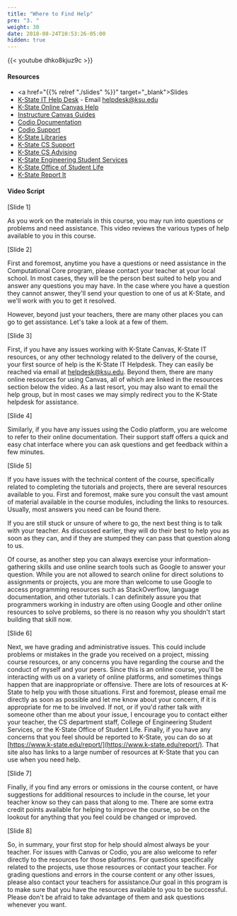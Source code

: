 ```yaml
---
title: "Where to Find Help"
pre: "3. "
weight: 30
date: 2018-08-24T10:53:26-05:00
hidden: true
---
```


<!-- todo remove? -->

{{< youtube dhko8kjuz9c >}}

#### Resources

* <a href="{{% relref "./slides" %}}" target="_blank">Slides</a>
* [K-State IT Help Desk](https://www.k-state.edu/its/helpdesk/) - Email helpdesk@ksu.edu
* [K-State Online Canvas Help](http://public.online.k-state.edu/help/)
* [Instructure Canvas Guides](https://community.canvaslms.com/community/answers/guides)
* [Codio Documentation](https://codio.com/docs/)
* [Codio Support](https://codio.com/docs/dashboard/support/)
* [K-State Libraries](http://www.lib.k-state.edu/)
* [K-State CS Support](https://support.cs.ksu.edu/)
* [K-State CS Advising](https://www.cs.ksu.edu/undergraduate/advising/)
* [K-State Engineering Student Services](https://www.engg.ksu.edu/studentservices/)
* [K-State Office of Student Life](https://www.k-state.edu/studentlife/)
* [K-State Report It](https://www.k-state.edu/report/)

#### Video Script

[Slide 1]

As you work on the materials in this course, you may run into questions or problems and need assistance. 
This video reviews the various types of help available to you in this course.

[Slide 2]

First and foremost, anytime you have a questions or need assistance in the Computational Core program, please contact your teacher at your local school. In most cases, they will be the person best suited to help you and answer any questions you may have. In the case where you have a question they cannot answer, they'll send your question to one of us at K-State, and we'll work with you to get it resolved.

However, beyond just your teachers, there are many other places you can go to get assistance. Let's take a look at a few of them.

[Slide 3]

First, if you have any issues working with K-State Canvas, K-State IT resources, or any other technology related to the delivery of the course, your first source of help is the K-State IT Helpdesk. They can easily be reached via email at helpdesk@ksu.edu. Beyond them, there are many online resources for using Canvas, all of which are linked in the resources section below the video. As a last resort, you may also want to email the help group, but in most cases we may simply redirect you to the K-State helpdesk for assistance.

[Slide 4]

Similarly, if you have any issues using the Codio platform, you are welcome to refer to their online documentation. Their support staff offers a quick and easy chat interface where you can ask questions and get feedback within a few minutes.

[Slide 5]

If you have issues with the technical content of the course, specifically related to completing the tutorials and projects, there are several resources available to you. First and foremost, make sure you consult the vast amount of material available in the course modules, including the links to resources. Usually, most answers you need can be found there.

If you are still stuck or unsure of where to go, the next best thing is to talk with your teacher. As discussed earlier, they will do their best to help you as soon as they can, and if they are stumped they can pass that question along to us.

Of course, as another step you can always exercise your information-gathering skills and use online search tools such as Google to answer your question. 
While you are not allowed to search online for direct solutions to assignments or projects, you are more than welcome to use Google to access programming resources such as StackOverflow, language documentation, and other tutorials. I can definitely assure you that programmers working in industry are often using Google and other online resources to solve problems, so there is no reason why you shouldn't start building that skill now.

[Slide 6]

Next, we have grading and administrative issues. This could include problems or mistakes in the grade you received on a project, missing course resources, or any concerns you have regarding the course and the conduct of myself and your peers. Since this is an online course, you'll be interacting with us on a variety of online platforms, and sometimes things happen that are inappropriate or offensive. There are lots of resources at K-State to help you with those situations. First and foremost, please email me directly as soon as possible and let me know about your concern, if it is appropriate for me to be involved. If not, or if you'd rather talk with someone other than me about your issue, I encourage you to contact either your teacher, the CS department staff, College of Engineering Student Services, or the K-State Office of Student Life. Finally, if you have any concerns that you feel should be reported to K-State, you can do so at [https://www.k-state.edu/report/](https://www.k-state.edu/report/). That site also has links to a large number of resources at K-State that you can use when you need help.

[Slide 7]

Finally, if you find any errors or omissions in the course content, or have suggestions for additional resources to include in the course, let your teacher know so they can pass that along to me. There are some extra credit points available for helping to improve the course, so be on the lookout for anything that you feel could be changed or improved.

[Slide 8]

So, in summary, your first stop for help should almost always be your teacher. For issues with Canvas or Codio, you are also welcome to refer directly to the resources for those platforms. For questions specifically related to the projects, use those resources or contact your teacher. For grading questions and errors in the course content or any other issues, please also contact your teachers for assistance.Our goal in this program is to make sure that you have the resources available to you to be successful. Please don't be afraid to take advantage of them and ask questions whenever you want.

